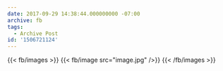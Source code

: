 ```yaml
---
date: 2017-09-29 14:38:44.000000000 -07:00
archive: fb
tags: 
  - Archive Post
id: '1506721124'
---
```

{{< fb/images >}}
{{< fb/image src="image.jpg" />}}
{{< /fb/images >}}
